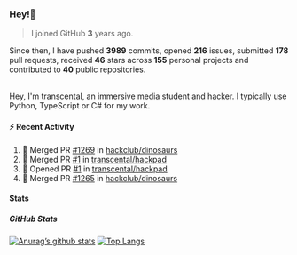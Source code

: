 ### Hey!👋
<!-- [![Banner](banner.png)](https://dillonb07.is-a.dev) -->


> I joined GitHub **3** years ago.

Since then, I have pushed **3989** commits, opened **216** issues, submitted **178** pull requests, received **46** stars across **155** personal projects and contributed to **40** public repositories.

<br>
Hey, I'm transcental, an immersive media student and hacker. I typically use Python, TypeScript or C# for my work.

<br>

#### :zap: Recent Activity

<!--START_SECTION:activity-->
1. 🎉 Merged PR [#1269](https://github.com/hackclub/dinosaurs/pull/1269) in [hackclub/dinosaurs](https://github.com/hackclub/dinosaurs)
2. 🎉 Merged PR [#1](https://github.com/transcental/hackpad/pull/1) in [transcental/hackpad](https://github.com/transcental/hackpad)
3. 💪 Opened PR [#1](https://github.com/transcental/hackpad/pull/1) in [transcental/hackpad](https://github.com/transcental/hackpad)
4. 🎉 Merged PR [#1265](https://github.com/hackclub/dinosaurs/pull/1265) in [hackclub/dinosaurs](https://github.com/hackclub/dinosaurs)
<!--END_SECTION:activity-->

#### Stats

##### GitHub Stats
[![Anurag’s github stats](https://github-readme-stats.vercel.app/api?username=transcental&show_icons=true&theme=radical)](https://github.com/transcental)
[![Top Langs](https://github-readme-stats.vercel.app/api/top-langs/?username=transcental&layout=compact&theme=radical)](https://github.com/transcental)
